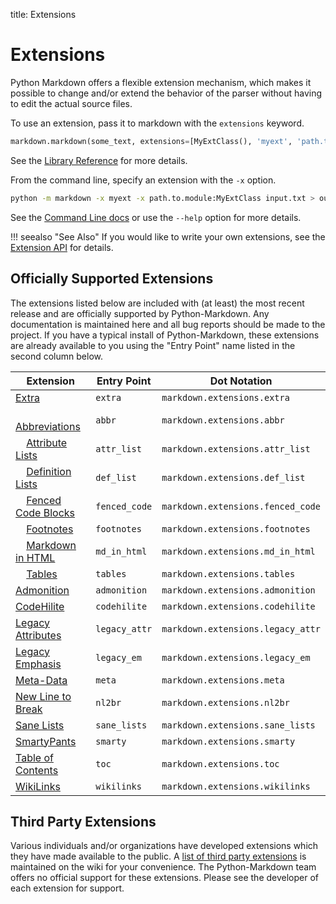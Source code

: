 title: Extensions

# Extensions

Python Markdown offers a flexible extension mechanism, which makes it possible
to change and/or extend the behavior of the parser without having to edit the
actual source files.

To use an extension, pass it to markdown with the `extensions` keyword.

```python
markdown.markdown(some_text, extensions=[MyExtClass(), 'myext', 'path.to.my.ext:MyExtClass'])
```

See the [Library Reference](../reference.md#extensions) for more details.

From the command line, specify an extension with the `-x` option.

```bash
python -m markdown -x myext -x path.to.module:MyExtClass input.txt > output.html
```

See the [Command Line docs](../cli.md) or use the `--help` option for more details.

!!! seealso "See Also"
    If you would like to write your own extensions, see the
    [Extension API](api.md) for details.

Officially Supported Extensions
-------------------------------

The extensions listed below are included with (at least) the most recent release
and are officially supported by Python-Markdown. Any documentation is
maintained here and all bug reports should be made to the project. If you
have a typical install of Python-Markdown, these extensions are already
available to you using the "Entry Point" name listed in the second column below.

Extension                          | Entry Point    | Dot Notation
---------------------------------- | -------------- | ------------
[Extra]                            | `extra`        | `markdown.extensions.extra`
&nbsp; &nbsp; [Abbreviations]      | `abbr`         | `markdown.extensions.abbr`
&nbsp; &nbsp; [Attribute Lists]    | `attr_list`    | `markdown.extensions.attr_list`
&nbsp; &nbsp; [Definition Lists]   | `def_list`     | `markdown.extensions.def_list`
&nbsp; &nbsp; [Fenced Code Blocks] | `fenced_code`  | `markdown.extensions.fenced_code`
&nbsp; &nbsp; [Footnotes]          | `footnotes`    | `markdown.extensions.footnotes`
&nbsp; &nbsp; [Markdown in HTML]   | `md_in_html`   | `markdown.extensions.md_in_html`
&nbsp; &nbsp; [Tables]             | `tables`       | `markdown.extensions.tables`
[Admonition]                       | `admonition`   | `markdown.extensions.admonition`
[CodeHilite]                       | `codehilite`   | `markdown.extensions.codehilite`
[Legacy Attributes]                | `legacy_attr`  | `markdown.extensions.legacy_attr`
[Legacy Emphasis]                  | `legacy_em`    | `markdown.extensions.legacy_em`
[Meta-Data]                        | `meta`         | `markdown.extensions.meta`
[New Line to Break]                | `nl2br`        | `markdown.extensions.nl2br`
[Sane Lists]                       | `sane_lists`   | `markdown.extensions.sane_lists`
[SmartyPants]                      | `smarty`       | `markdown.extensions.smarty`
[Table of Contents]                | `toc`          | `markdown.extensions.toc`
[WikiLinks]                        | `wikilinks`    | `markdown.extensions.wikilinks`

[Extra]: extra.md
[Abbreviations]: abbreviations.md
[Attribute Lists]: attr_list.md
[Definition Lists]: definition_lists.md
[Fenced Code Blocks]: fenced_code_blocks.md
[Footnotes]: footnotes.md
[Tables]: tables.md
[Admonition]: admonition.md
[CodeHilite]: code_hilite.md
[Legacy Attributes]: legacy_attr.md
[Legacy Emphasis]: legacy_em.md
[Meta-Data]: meta_data.md
[New Line to Break]: nl2br.md
[Markdown in HTML]: md_in_html.md
[Sane Lists]: sane_lists.md
[SmartyPants]: smarty.md
[Table of Contents]: toc.md
[WikiLinks]: wikilinks.md

Third Party Extensions
----------------------

Various individuals and/or organizations have developed extensions which they
have made available to the public. A [list of third party extensions][list]
is maintained on the wiki for your convenience. The Python-Markdown team
offers no official support for these extensions. Please see the developer of
each extension for support.

[list]: https://github.com/Python-Markdown/markdown/wiki/Third-Party-Extensions

